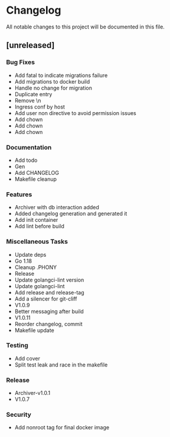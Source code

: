 # Changelog

All notable changes to this project will be documented in this file.

## [unreleased]

### Bug Fixes

- Add fatal to indicate migrations failure
- Add migrations to docker build
- Handle no change for migration
- Duplicate entry
- Remove \n
- Ingress conf by host
- Add user non directive to avoid permission issues
- Add chown
- Add chown
- Add chown

### Documentation

- Add todo
- Gen
- Add CHANGELOG
- Makefile cleanup

### Features

- Archiver with db interaction added
- Added changelog generation and generated it
- Add init container
- Add lint before build

### Miscellaneous Tasks

- Update deps
- Go 1.18
- Cleanup .PHONY
- Release
- Update golangci-lint version
- Update golangci-lint
- Add release and release-tag
- Add a silencer for git-cliff
- V1.0.9
- Better messaging after build
- V1.0.11
- Reorder changelog, commit
- Makefile update

### Testing

- Add cover
- Split test leak and race in the makefile

### Release

- Archiver-v1.0.1
- V1.0.7

### Security

- Add nonroot tag for final docker image

<!-- generated by git-cliff -->
